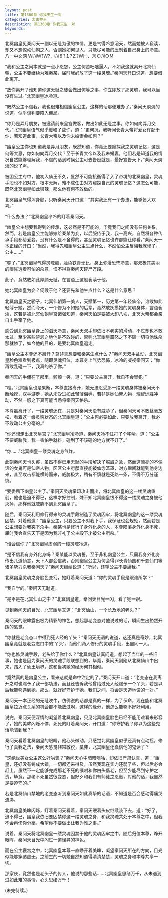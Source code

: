 ```yaml
---
layout: post
title: 第1360章 你我天生一对
categories: 太古神王
description: 第1360章 你我天生一对
keywords:
---
```


北冥幽皇见秦问天一副以无耻为傲的神情，更是气得冷意滔天，然而她被人亵渎，却又不想惊动仙朝之人，否则她如何见人，只能尽可能的压制着自己身上的冷意。八一中文网  Ｗ㈧Ｗ?Ｗ?．㈧８?１?Ｚ?Ｗ㈠．㈧Ｃ㈧ＯＭ

“我和公主之间本就是一点小恩怨，公主何苦咄咄逼人，不如我这就离开北冥仙朝，公主不要继续为难秦某，届时我必放了这一缕灵魂。”秦问天开口说道，想要借此离开。

“放你离开？谁知道你这无耻之徒会做出何等之事，你立即放了那灵魂，我可以当没有生过。”北冥幽皇冰冷道。

“既然公主不信我，我也很难相信幽皇公主，这样的话那便难办了。”秦问天淡淡的说道，似乎谈判要陷入僵局。

“你乃是弄月朋友，被邀请前来皇宫做客，做出如此无耻之事，你如何向弄月交代。”北冥幽皇语气似乎缓和了些许，道：“更何况，我听闻长青大帝将爱女许配于你，若知道此事，长青大帝以及你未婚妻会如何？”

“幽皇公主你也知道我是弄月朋友，既然知道，你竟还要窥探我之灵魂记忆，这是何等大忌，你如何向弄月交代？至于长青大帝以及我未婚妻，他们若是知道我的情况自然能够理解我，不信的话到时候公主可去告密就是，最好宣告天下。”秦问天淡淡的说了声。

被困公主府中，他初入仙王不久，显然不可能抗衡得了入了帝境的北冥幽皇，灵魂手段也不如对方，根本无解，难不成任由对方窥探自己的灵魂记忆？这怎么可能，既然北冥幽皇如此狠辣，那么他有何不敢做的。

北冥幽皇气得浑身颤，只听秦问天开口道：“其实我还有一个办法，能够皆大欢喜。”

“什么办法？”北冥幽皇冷冷的盯着秦问天。

“幽皇公主想要我得到的传承，这必然是不可能的，毕竟我们之间没有任何关系，然而，若是幽皇公主能够嫁给秦某为妾，以后服侍于我，我一高兴，自然将各种传承手段都给爱妾，没有什么是不舍得的，甚至灵魂记忆也许都能让你看。”秦问天一本正经的开口：“当然，我得先和幽皇公主生点什么，不然怕公主反悔我就惨了，公主……”

“够了。”北冥幽皇气得灵魂颤，脸色铁青无比，身上弥漫恐怖冷意，那双极其美丽的眼眸透着可怕的杀意，恨不得将秦问天碎尸万段。

此子，竟然敢如此厚颜无耻，在言语上这般亵渎于他。

她北冥幽皇为妾？伺候于他？还要先和他生点什么？这是什么意思？

北冥幽皇天之骄子，北冥仙朝第一美人，天赋第一，历史第一年轻仙帝，谁敢如此轻薄于她，然而今天，一个修为不如她的后辈，竟然敢抚摸她的灵魂身体，言语亵渎，这若是被北冥仙朝皇宫诸强知道，秦问天怕是要被大卸八块，北冥大帝都会亲自出手宰了他。

感受到北冥幽皇身上的滔天冷意，秦问天双手却依旧不老实的滑动，不过却也不敢太过，至少某些禁忌之地他是不敢碰的，否则北冥幽皇震怒之下不顾一切将他诛杀那就惨了，如今他的目的，是要北冥幽皇退走。

“幽皇公主本尊还不离开？莫非真想要和秦某生点什么？”秦问天双手乱动，北冥幽皇脸色难看到极点，随即灵魂归位，本尊身上气势恐怖，冰冷的凝视秦问天：“你再敢乱碰一下，我真的杀了你。”

秦问天的手僵在了那里，颤颤一笑，道：“只要公主离开，我自不会冒犯。”

“嗡。”北冥幽皇也是果断，本尊直接离开，她无法忍受那一缕灵魂身体被秦问天不断触摸，双手游走，她从未受过如此轻薄侮辱，若非是她仙帝人物，理智远胜冲动，不然一怒之下真可能当场将秦问天格杀。

本尊虽离开了，一缕灵魂还在，只是对秦问天没有威胁了，但秦问天可不敢丝毫放松，看着这一缕灵魂状态的北冥幽皇道：“公主何必要如此，只要放我离开，我必不敢动公主分毫的。”

“你还想走出北冥皇宫？”北冥幽皇冷冷道，秦问天冷不住打了个哆嗦，道：“公主不要威胁我，我一害怕手就抖，碰到了不该碰的地方就不好了。”

“你……”北冥幽皇一缕灵魂之身气炸。

此刻秦问天也头疼，虽然不得已用无耻的手段解决了燃眉之急，然而这漂亮的不像话的女鬼可是仙帝人物，区区公主府邸直接能被仙念笼罩，对方瞬间就能到他身边来，甚至攻击都能横跨而来，威胁极大，稍有不慎就是死路一条，不得不万分谨慎。

“要委屈下幽皇公主了。”秦问天灵魂掌印攻击而出，将北冥幽皇的这一缕灵魂重创，他也是迫不得已，这样才好控制，殊不知北冥幽皇恨不得这一缕灵魂之身被他灭掉，那样他就威胁不到北冥幽皇了。

随后，秦问天利用修行得来的灵魂手段制造了灵魂囚牢，将北冥幽皇的这一缕灵魂囚禁，对着他道：“幽皇公主，只要公主不对我下手，我保证也会规矩，然而若是公主想要对我突下杀手，秦某也是修行了身外化身的人，本尊陨落身外化身不死，届时我会宣告天下是因为我非礼了公主殿下才被公主所杀。”

“谁会信你？”北冥幽皇虚弱的一缕灵魂冷道。

“是不信我有身外化身吗？秦某能以灵魂誓，至于非礼幽皇公主，只需我身外化身传出几道仙念，天下人都会信我，否则幽皇公主为何会得罪长青仙国和千变仙门等诸多势力杀我秦问天？”秦问天继续说道：“所以，还望公主不要逼我。”

北冥幽皇灵魂之身脸色变幻，她盯着秦问天道：“你的灵魂手段是跟谁所学？”

“我自学的。”秦问天无耻道。

“是不是在北冥仙山之中？”北冥幽皇道，秦问天目光一闪，看了她一眼。

见到秦问天的目光，北冥幽皇又道：“北冥仙山，一个长及地的老头？”

秦问天的眼眸露出极为精彩的神色，想起那老变态对他说过的话，瞬间生出豁然开朗的感觉。

“你就是老变态口中得到死人经的丫头？”秦问天无语的说道，这还真是奇妙，北冥幽皇竟就是老变态口中的‘丫头’，而他们两人修行的灵魂手段，出自同一人。

“你也修灵魂手段，老头给了你什么？”北冥幽皇认真问道，想起了当年的一些旧事，她也是因为秦问天的灵魂手段联想到的，毕竟，秦问天刚刚从北冥仙山中出来，踏入了仙王境界，这和当初她的经历何其相似。

“竟然真的是幽皇公主，看来这就是命中注定的了。”秦问天开口道：“老变态在我离开之时也赐予了我一部功法，而且还告诉我他曾给过死人经赐予一个丫头，若是以后我能够遇到她，那么，就好好守护于她，我们之间，将会是天造地设的一对。”

秦问天一本正经的无耻吹牛，仿佛说的话都是真的一样，为了保命，现在能和北冥幽皇拉近点关系的机会都不能放过啊，这样的缘分，他怎么能够不好好利用。

说完，秦问天便深情的凝望着北冥幽皇，只见北冥幽皇脸色已经不能用难看来形容了，她的美眸闪烁不停，死死的盯着秦问天，开口道：“你守护我？你以为这些鬼话能骗到我？”

秦问天看着北冥幽皇的眼睛，他心头微动，只感觉北冥幽皇似乎还真有点动摇，修行了真我之法，秦问天感觉非常敏锐，莫非，北冥幽皇还真信他的鬼话了？

“这绝世美女公主这么好哄骗？”秦问天心中暗暗嘀咕，却依旧严肃认真，道：“幽皇，还好没有铸成大错，一切都还来得及，虽然我现在实力还弱了些，但以后必会赶上，虽然不一定能够完成那老不死的嘱咐和你白头偕老，但至少能尽到守护之责，毕竟，那老不死虽然很变态，但好歹和我们有师徒之恩惠，对他的话，我自然是要遵守的。”

若是北冥仙山禁地的老变态听到秦问天如此真挚的话语，不知道是否会感动得痛哭流涕。

北冥幽皇美眸闪烁，盯着秦问天看着，秦问天硬着头皮继续装下去，道：“好了，迫不得已，幽皇我依旧要囚禁你这一缕灵魂之身，和我灵魂共处于本尊之中，但我不会再伤你分毫，希望你不要做出让我为难之事。”

说着，秦问天将北冥幽皇一缕灵魂囚禁于他的灵魂囚牢之中，随后归位本尊，睁开眼眸，秦问天目光中闪过一道怪异的神色。

而在公主寝宫之中，北冥幽皇本尊一直睁开着美眸，凝望秦问天所在的方向，目光似能够穿透虚无，之前生的一切她自然知道得清清楚楚，灵魂之身和本尊共享一切。

那家伙，竟然也是老头子的传人，他说的那些话……北冥幽皇思绪万千，从未遇到过如此难的事情，心头思绪万千！

(未完待续。)
